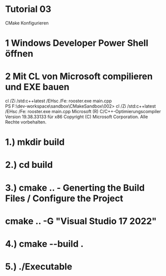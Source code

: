 # Tutorial 03
CMake Konfigurieren

# 1 Windows Developer Power Shell öffnen

# 2 Mit CL von Microsoft compilieren und EXE bauen
cl /Zi /std:c++latest /EHsc /Fe: rooster.exe main.cpp<br>
PS F:\dev-workspace\sandbox\CMakeSandbox\002> cl /Zi /std:c++latest /EHsc /Fe: rooster.exe main.cpp
Microsoft (R) C/C++-Optimierungscompiler Version 19.38.33133 für x86
Copyright (C) Microsoft Corporation. Alle Rechte vorbehalten.

# 1.) mkdir build
# 2.) cd build
# 3.) cmake ..   -  Generting the Build Files / Configure the Project
# cmake ..  -G "Visual Studio 17 2022"
# 4.) cmake --build .
# 5.) ./Executable


